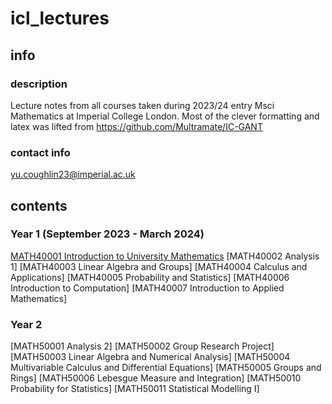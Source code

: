 # icl_lectures
## info
### description
Lecture notes from all courses taken during 2023/24 entry Msci Mathematics at Imperial College London. Most of the clever formatting and latex was lifted from https://github.com/Multramate/IC-GANT
### contact info
yu.coughlin23@imperial.ac.uk

## contents
### Year 1 (September 2023 - March 2024)
[MATH40001 Introduction to University Mathematics](https://github.com/Yusername05/icl_lectures/tree/main/MATH40001%20Introduction%20to%20University%20Mathematics)
[MATH40002 Analysis 1]
[MATH40003 Linear Algebra and Groups]
[MATH40004 Calculus and Applications]
[MATH40005 Probability and Statistics]
[MATH40006 Introduction to Computation]
[MATH40007 Introduction to Applied Mathematics]
### Year 2
[MATH50001 Analysis 2]
[MATH50002 Group Research Project]
[MATH50003 Linear Algebra and Numerical Analysis]
[MATH50004 Multivariable Calculus and Differential Equations]
[MATH50005 Groups and Rings]
[MATH50006 Lebesgue Measure and Integration]
[MATH50010 Probability for Statistics]
[MATH50011 Statistical Modelling I]
